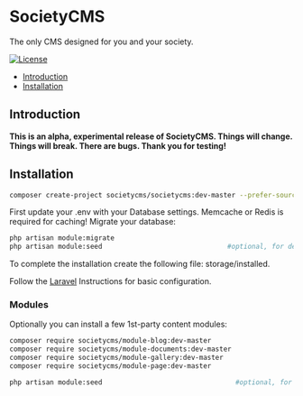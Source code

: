 # SocietyCMS
The only CMS designed for you and your society.

[![License](https://poser.pugx.org/SocietyCMS/SocietyCMS/license.svg)](https://packagist.org/packages/SocietyCMS/SocietyCMS)


- [Introduction](#introduction)
- [Installation](#installation)

<a name="introduction"></a>
## Introduction

**This is an alpha, experimental release of SocietyCMS. Things will change. Things will break. There are bugs. Thank you for testing!**


<a name="installation"></a>
## Installation

```bash
composer create-project societycms/societycms:dev-master --prefer-source
```

First update your .env with your Database settings. Memcache or Redis is required for caching!
Migrate your database:
```bash
php artisan module:migrate
php artisan module:seed                               #optional, for demo data
```
To complete the installation create the following file: storage/installed.

Follow the [Laravel](https://laravel.com/docs/5.1) Instructions for basic configuration.

### Modules
Optionally you can install a few 1st-party content modules:
```bash
composer require societycms/module-blog:dev-master
composer require societycms/module-documents:dev-master
composer require societycms/module-gallery:dev-master
composer require societycms/module-page:dev-master

php artisan module:seed                                 #optional, for demo data
```
